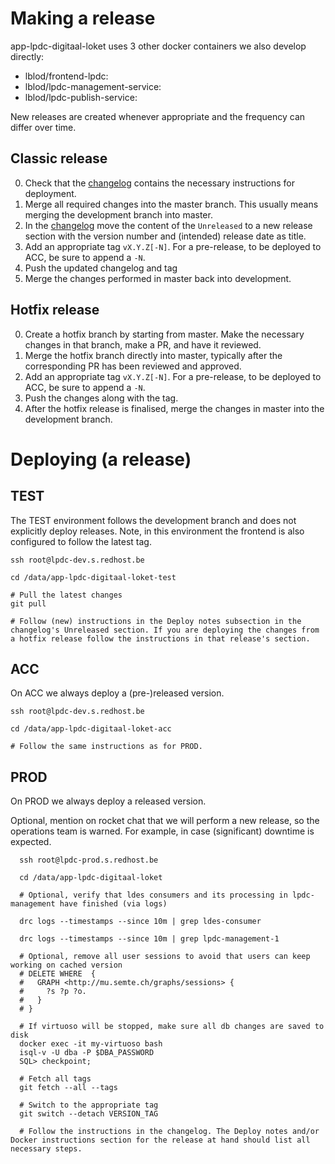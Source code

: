 # Making a release

app-lpdc-digitaal-loket uses 3 other docker containers we also develop directly:
- lblod/frontend-lpdc:<version>
- lblod/lpdc-management-service:<version>
- lblod/lpdc-publish-service:<version>

New releases are created whenever appropriate and the frequency can differ over time.

## Classic release

0. Check that the [changelog](https://github.com/lblod/app-lpdc-digitaal-loket/blob/master/CHANGELOG.md) contains the necessary instructions for deployment.
1. Merge all required changes into the master branch. This usually means merging the development branch into master.
2. In the [changelog](https://github.com/lblod/app-lpdc-digitaal-loket/blob/master/CHANGELOG.md) move the content of the `Unreleased` to a new release section with the version number and (intended) release date as title.
3. Add an appropriate tag `vX.Y.Z[-N]`. For a pre-release, to be deployed to ACC, be sure to append a `-N`.
4. Push the updated changelog and tag
5. Merge the changes performed in master back into development.

## Hotfix release

0. Create a hotfix branch by starting from master. Make the necessary changes in that branch, make a PR, and have it reviewed.
1. Merge the hotfix branch directly into master, typically after the corresponding PR has been reviewed and approved.
3. Add an appropriate tag `vX.Y.Z[-N]`. For a pre-release, to be deployed to ACC, be sure to append a `-N`.
4. Push the changes along with the tag.
5. After the hotfix release is finalised, merge the changes in master into the development branch.

# Deploying (a release)

## TEST

The TEST environment follows the development branch and does not explicitly deploy releases. Note, in this environment the frontend is also configured to follow the latest tag.

```shell
ssh root@lpdc-dev.s.redhost.be

cd /data/app-lpdc-digitaal-loket-test

# Pull the latest changes
git pull

# Follow (new) instructions in the Deploy notes subsection in the changelog's Unreleased section. If you are deploying the changes from a hotfix release follow the instructions in that release's section.
```

## ACC

On ACC we always deploy a (pre-)released version.

```shell
ssh root@lpdc-dev.s.redhost.be

cd /data/app-lpdc-digitaal-loket-acc

# Follow the same instructions as for PROD.
```

## PROD

On PROD we always deploy a released version.

Optional, mention on rocket chat that we will perform a new release, so the operations team is warned. For example, in case (significant) downtime is expected.

```shell
  ssh root@lpdc-prod.s.redhost.be

  cd /data/app-lpdc-digitaal-loket

  # Optional, verify that ldes consumers and its processing in lpdc-management have finished (via logs)

  drc logs --timestamps --since 10m | grep ldes-consumer

  drc logs --timestamps --since 10m | grep lpdc-management-1

  # Optional, remove all user sessions to avoid that users can keep working on cached version
  # DELETE WHERE  {
  #   GRAPH <http://mu.semte.ch/graphs/sessions> {
  #     ?s ?p ?o.
  #   }
  # }

  # If virtuoso will be stopped, make sure all db changes are saved to disk
  docker exec -it my-virtuoso bash
  isql-v -U dba -P $DBA_PASSWORD
  SQL> checkpoint;

  # Fetch all tags
  git fetch --all --tags

  # Switch to the appropriate tag
  git switch --detach VERSION_TAG

  # Follow the instructions in the changelog. The Deploy notes and/or Docker instructions section for the release at hand should list all necessary steps.
```
